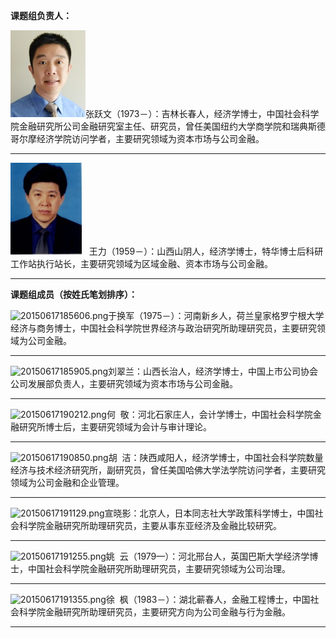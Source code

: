 <p><b>课题组负责人：</b></p><p><img alt="图片 1.png" src="/static/articles/图片 11434522630.png">张跃文（1973－）：吉林长春人，经济学博士，中国社会科学院金融研究所公司金融研究室主任、研究员，曾任美国纽约大学商学院和瑞典斯德哥尔摩经济学院访问学者，主要研究领域为资本市场与公司金融。</p><hr><div class="simditor-table"></div><p><img alt="图片 2.png" src="/static/articles/图片 21434522654.png" data-image-size="114,147">&nbsp; &nbsp;王力（1959－）：山西山阴人，经济学博士，特华博士后科研工作站执行站长，主要研究领域为区域金融、资本市场与公司金融。&nbsp;</p><hr><p><b>课题组成员（按姓氏笔划排序）：</b></p><p><img alt="20150617185606.png" src="http://localhost:8888/static/articles/201506171856061434538585.png" data-image-size="74,105" width="114" height="163">于换军（1975－）：河南新乡人，荷兰皇家格罗宁根大学经济与商务博士，中国社会科学院世界经济与政治研究所助理研究员，主要研究领域为公司金融。</p><hr><p><img alt="20150617185905.png" src="http://localhost:8888/static/articles/201506171859051434538757.png" width="114" height="141.72972972972974">刘翠兰：山西长治人，经济学博士，中国上市公司协会公司发展部负责人，主要研究领域为资本市场与公司金融。</p><hr><p><img alt="20150617190212.png" src="http://localhost:8888/static/articles/201506171902121434539133.png" width="114" height="154.83582089552237">何&nbsp; 敬：河北石家庄人，会计学博士，中国社会科学院金融研究所博士后，主要研究领域为会计与审计理论。</p><hr><p><img alt="20150617190850.png" src="http://localhost:8888/static/articles/201506171908501434539455.png" data-image-size="68,70" width="114" height="117.3529411764706">胡&nbsp; 洁：陕西咸阳人，经济学博士，中国社会科学院数量经济与技术经济研究所，副研究员，曾任美国哈佛大学法学院访问学者，主要研究领域为公司金融和企业管理。</p><hr><p><img alt="20150617191129.png" src="http://localhost:8888/static/articles/201506171911291434539515.png" width="114" height="155.16666666666666">宣晓影：北京人，日本同志社大学政策科学博士，中国社会科学院金融研究所助理研究员，主要从事东亚经济及金融比较研究。</p><hr><p><img alt="20150617191255.png" src="http://localhost:8888/static/articles/201506171912551434539599.png" width="114" height="138.225">姚&nbsp; 云（1979—）：河北邢台人，英国巴斯大学经济学博士，中国社会科学院金融研究所助理研究员，主要研究领域为公司治理。</p><hr><p><img alt="20150617191355.png" src="http://localhost:8888/static/articles/201506171913551434539647.png" width="114" height="163.08333333333334">徐&nbsp; 枫（1983－）：湖北蕲春人，金融工程博士，中国社会科学院金融研究所助理研究员，主要研究方向为公司金融与行为金融。</p><hr>